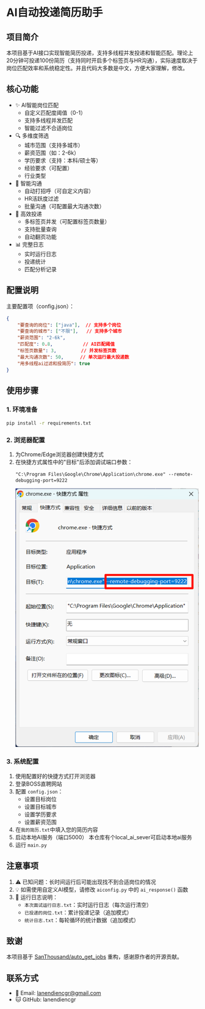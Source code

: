 # AI自动投递简历助手

## 项目简介
本项目基于AI接口实现智能简历投递，支持多线程并发投递和智能匹配。理论上20分钟可投递100份简历（支持同时开启多个标签页与HR沟通），实际速度取决于岗位匹配效率和系统稳定性。并且代码大多数是中文，方便大家理解，修改。

## 核心功能
- ✨ AI智能岗位匹配
  - 自定义匹配度阈值（0-1）
  - 支持多线程并发匹配
  - 智能过滤不合适岗位
- 🔍 多维度筛选
  - 城市范围（支持多城市）
  - 薪资范围（如：2-6k）
  - 学历要求（支持：本科/硕士等）
  - 经验要求（可配置）
  - 行业类型
- 👋 智能沟通
  - 自动打招呼（可自定义内容）
  - HR活跃度过滤
  - 批量沟通（可配置最大沟通次数）
- 🚀 高效投递
  - 多标签页并发（可配置标签页数量）
  - 支持批量查询
  - 自动翻页功能
- 📊 完整日志
  - 实时运行日志
  - 投递统计
  - 匹配分析记录

## 配置说明
主要配置项（config.json）：
```json
{
    "要查询的岗位": ["java"],  // 支持多个岗位
    "要查询的城市": ["不限"],   // 支持多个城市
    "薪资范围": "2-6k",
    "匹配度": 0.8,           // AI匹配阈值
    "标签页数量": 3,         // 并发标签页数
    "最大沟通次数": 50,      // 单次运行最大投递数
    "用多线程ai过滤和投简历": true
}
```

## 使用步骤

### 1. 环境准备
```bash
pip install -r requirements.txt
```

### 2. 浏览器配置
1. 为Chrome/Edge浏览器创建快捷方式
2. 在快捷方式属性中的"目标"后添加调试端口参数：
   ```
   "C:\Program Files\Google\Chrome\Application\chrome.exe" --remote-debugging-port=9222
   ```
   ![浏览器配置示例](README.assets/2024-11-26-1732603491069.png)

### 3. 系统配置
1. 使用配置好的快捷方式打开浏览器
2. 登录BOSS直聘网站
3. 配置 `config.json`：
   - 设置目标岗位
   - 设置目标城市
   - 设置学历要求
   - 设置薪资范围
4. 在`我的简历.txt`中填入您的简历内容
5. 启动本地AI服务（端口5000） 本仓库有个local_ai_sever可启动本地ai服务
6. 运行 `main.py`

## 注意事项
1. ⚠️ 已知问题：长时间运行后可能出现找不到合适岗位的情况
2. 💡 如需使用自定义AI模型，请修改 `aiconfig.py` 中的 `ai_response()` 函数
3. 📝 运行日志说明：
   - `本次面试运行日志.txt`：实时运行日志（每次运行清空）
   - `已投递的岗位.txt`：累计投递记录（追加模式）
   - `统计日志.txt`：每轮循环的统计数据（追加模式）

## 致谢
本项目基于 [SanThousand/auto_get_jobs](https://github.com/SanThousand/auto_get_jobs) 重构，感谢原作者的开源贡献。

## 联系方式
- 📧 Email: lanendiencgr@gmail.com
- 🐱 GitHub: lanendiencgr

